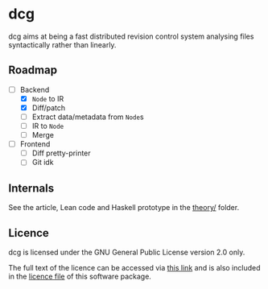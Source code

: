 dcg
===

dcg aims at being a fast distributed revision control system
analysing files syntactically rather than linearly.

Roadmap
-------

- [ ] Backend
  - [x] `Node` to IR
  - [x] Diff/patch
  - [ ] Extract data/metadata from `Node`s
  - [ ] IR to `Node`
  - [ ] Merge
- [ ] Frontend
  - [ ] Diff pretty-printer
  - [ ] Git idk

Internals
---------

See the article, Lean code and Haskell prototype in the
[theory/](./theory/) folder.

Licence
-------

dcg is licensed under the GNU General Public License version 2.0 only.  

The full text of the licence can be accessed via [this link](https://www.gnu.org/licenses/old-licenses/gpl-2.0.txt)
and is also included in the [licence file](./COPYING) of this software package.
